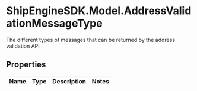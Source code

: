 # ShipEngineSDK.Model.AddressValidationMessageType
The different types of messages that can be returned by the address validation API

## Properties

Name | Type | Description | Notes
------------ | ------------- | ------------- | -------------

